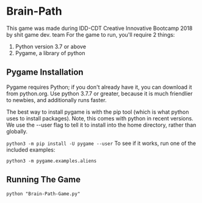 # Brain-Path
This game was made during IDD-CDT Creative Innovative Bootcamp 2018 by shit game dev. team
For the game to run, you'll require 2 things:
1. Python version 3.7 or above
2. Pygame, a library of python

## Pygame Installation
Pygame requires Python; if you don't already have it, you can download it from python.org. Use python 3.7.7 or greater, because it is much friendlier to newbies, and additionally runs faster.

The best way to install pygame is with the pip tool (which is what python uses to install packages). Note, this comes with python in recent versions. We use the --user flag to tell it to install into the home directory, rather than globally.

` python3 -m pip install -U pygame --user `
To see if it works, run one of the included examples:

` python3 -m pygame.examples.aliens `

## Running The Game
` python "Brain-Path-Game.py" `
